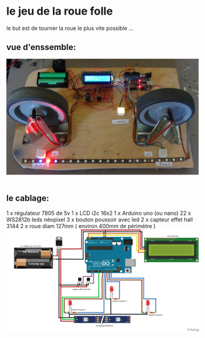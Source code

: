 # le jeu de la roue folle


le but est de tourner la roue le plus vite possible ...

## vue d'enssemble:
<img alt="roue folle" src="https://github.com/fifi82/Montaulab/blob/main/le_jeu_de_la_Roue_folle/photo1.JPG" /><br><br>
## le cablage:
1 x régulateur 7805 de 5v
1 x LCD i2c 16x2
1 x Arduino uno (ou nano)
22 x WS2812b leds néopixel
3 x bouton poussoir avec led
2 x capteur effet hall 3144
2 x roue diam 127mm ( environ 400mm de périmètre )
<img alt="roue folle" src="https://github.com/fifi82/Montaulab/blob/main/le_jeu_de_la_Roue_folle/schema_bb.png" /><br><br>
